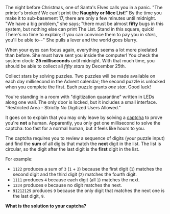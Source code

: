 The night before Christmas, one of Santa's Elves calls you in a panic. "The printer's broken! We can't print the **Naughty or Nice List**!" By the time you make it to sub-basement 17, there are only a few minutes until midnight. "We have a big problem," she says; "there must be almost **fifty** bugs in this system, but nothing else can print The List. Stand in this square, quick! There's no time to explain; if you can convince them to pay you in *stars*, you'll be able to--" She pulls a lever and the world goes blurry.

When your eyes can focus again, everything seems a lot more pixelated than before. She must have sent you inside the computer! You check the system clock: **25 milliseconds** until midnight. With that much time, you should be able to collect all *fifty stars* by December 25th.

Collect stars by solving puzzles. Two puzzles will be made available on each day millisecond in the Advent calendar; the second puzzle is unlocked when you complete the first. Each puzzle grants *one star*. Good luck!

You're standing in a room with "digitization quarantine" written in LEDs along one wall. The only door is locked, but it includes a small interface. "Restricted Area - Strictly No Digitized Users Allowed."

It goes on to explain that you may only leave by solving a [captcha](https://en.wikipedia.org/wiki/CAPTCHA) to prove you're **not** a human. Apparently, you only get one millisecond to solve the captcha: too fast for a normal human, but it feels like hours to you.

The captcha requires you to review a sequence of digits (your puzzle input) and find the **sum** of all digits that match the **next** digit in the list. The list is circular, so the digit after the last digit is the **first** digit in the list.

For example:

- `1122` produces a sum of `3` (`1` + `2`) because the first digit (`1`) matches the second digit and the third digit (`2`) matches the fourth digit.
- `1111` produces `4` because each digit (all `1`) matches the next.
- `1234` produces `0` because no digit matches the next.
- `91212129` produces `9` because the only digit that matches the next one is the last digit, `9`.

**What is the solution to your captcha?**